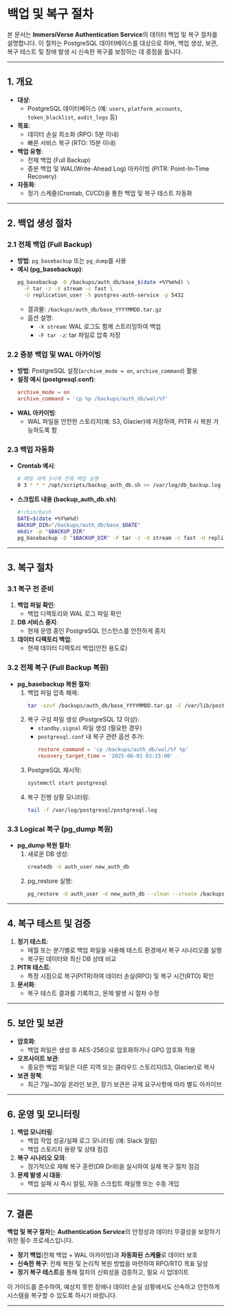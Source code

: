 # 백업 및 복구 절차

본 문서는 **ImmersiVerse Authentication Service**의 데이터 백업 및 복구 절차를 설명합니다. 이 절차는 PostgreSQL 데이터베이스를 대상으로 하며, 백업 생성, 보관, 복구 테스트 및 장애 발생 시 신속한 복구를 보장하는 데 중점을 둡니다.

---

## 1. 개요

- **대상**:  
  - PostgreSQL 데이터베이스 (예: `users`, `platform_accounts`, `token_blacklist`, `audit_logs` 등)
- **목표**:  
  - 데이터 손실 최소화 (RPO: 5분 이내)
  - 빠른 서비스 복구 (RTO: 15분 이내)
- **백업 유형**:  
  - 전체 백업 (Full Backup)
  - 증분 백업 및 WAL(Write-Ahead Log) 아카이빙 (PITR: Point-In-Time Recovery)
- **자동화**:  
  - 정기 스케줄(Crontab, CI/CD)을 통한 백업 및 복구 테스트 자동화

---

## 2. 백업 생성 절차

### 2.1 전체 백업 (Full Backup)

- **방법**: `pg_basebackup` 또는 `pg_dump`를 사용  
- **예시 (pg_basebackup)**:
  ```bash
  pg_basebackup -D /backups/auth_db/base_$(date +%Y%m%d) \
    -F tar -z -X stream -c fast \
    -U replication_user -h postgres-auth-service -p 5432
  ```
  - 결과물: `/backups/auth_db/base_YYYYMMDD.tar.gz`
  - 옵션 설명:
    - `-X stream`: WAL 로그도 함께 스트리밍하여 백업
    - `-F tar -z`: tar 파일로 압축 저장

### 2.2 증분 백업 및 WAL 아카이빙

- **방법**: PostgreSQL 설정(`archive_mode = on`, `archive_command`) 활용  
- **설정 예시 (postgresql.conf)**:
  ```conf
  archive_mode = on
  archive_command = 'cp %p /backups/auth_db/wal/%f'
  ```
- **WAL 아카이빙**:  
  - WAL 파일을 안전한 스토리지(예: S3, Glacier)에 저장하여, PITR 시 복원 가능하도록 함

### 2.3 백업 자동화

- **Crontab 예시**:
  ```bash
  # 매일 새벽 3시에 전체 백업 실행
  0 3 * * * /opt/scripts/backup_auth_db.sh >> /var/log/db_backup.log 2>&1
  ```
- **스크립트 내용 (backup_auth_db.sh)**:
  ```bash
  #!/bin/bash
  DATE=$(date +%Y%m%d)
  BACKUP_DIR="/backups/auth_db/base_$DATE"
  mkdir -p "$BACKUP_DIR"
  pg_basebackup -D "$BACKUP_DIR" -F tar -z -X stream -c fast -U replication_user -h postgres-auth-service -p 5432
  ```

---

## 3. 복구 절차

### 3.1 복구 전 준비

1. **백업 파일 확인**:  
   - 백업 디렉토리와 WAL 로그 파일 확인  
2. **DB 서비스 중지**:  
   - 현재 운영 중인 PostgreSQL 인스턴스를 안전하게 중지
3. **데이터 디렉토리 백업**:  
   - 현재 데이터 디렉토리 백업(안전 용도로)

### 3.2 전체 복구 (Full Backup 복원)

- **pg_basebackup 복원 절차**:
  1. 백업 파일 압축 해제:
     ```bash
     tar -xzvf /backups/auth_db/base_YYYYMMDD.tar.gz -C /var/lib/postgresql/data/
     ```
  2. 복구 구성 파일 생성 (PostgreSQL 12 이상):
     - `standby.signal` 파일 생성 (필요한 경우)
     - `postgresql.conf` 내 복구 관련 옵션 추가:
       ```conf
       restore_command = 'cp /backups/auth_db/wal/%f %p'
       recovery_target_time = '2025-06-01 03:15:00'
       ```
  3. PostgreSQL 재시작:
     ```bash
     systemctl start postgresql
     ```
  4. 복구 진행 상황 모니터링:
     ```bash
     tail -f /var/log/postgresql/postgresql.log
     ```

### 3.3 Logical 복구 (pg_dump 복원)

- **pg_dump 복원 절차**:
  1. 새로운 DB 생성:
     ```bash
     createdb -U auth_user new_auth_db
     ```
  2. pg_restore 실행:
     ```bash
     pg_restore -U auth_user -d new_auth_db --clean --create /backups/auth_db_YYYYMMDD.dump
     ```

---

## 4. 복구 테스트 및 검증

1. **정기 테스트**:  
   - 매월 또는 분기별로 백업 파일을 사용해 테스트 환경에서 복구 시나리오를 실행
   - 복구된 데이터와 최신 DB 상태 비교
2. **PITR 테스트**:  
   - 특정 시점으로 복구(PITR)하여 데이터 손실(RPO) 및 복구 시간(RTO) 확인
3. **문서화**:  
   - 복구 테스트 결과를 기록하고, 문제 발생 시 절차 수정

---

## 5. 보안 및 보관

- **암호화**:  
  - 백업 파일은 생성 후 AES-256으로 암호화하거나 GPG 암호화 적용  
- **오프사이트 보관**:  
  - 중요한 백업 파일은 다른 지역 또는 클라우드 스토리지(S3, Glacier)로 복사
- **보관 정책**:  
  - 최근 7일~30일 온라인 보관, 장기 보관은 규제 요구사항에 따라 별도 아카이브

---

## 6. 운영 및 모니터링

1. **백업 모니터링**:
   - 백업 작업 성공/실패 로그 모니터링 (예: Slack 알림)
   - 백업 스토리지 용량 및 상태 점검
2. **복구 시나리오 모의**:
   - 정기적으로 재해 복구 훈련(DR Drill)을 실시하여 실제 복구 절차 점검
3. **문제 발생 시 대응**:
   - 백업 실패 시 즉시 알림, 자동 스크립트 재실행 또는 수동 개입

---

## 7. 결론

**백업 및 복구 절차**는 **Authentication Service**의 안정성과 데이터 무결성을 보장하기 위한 필수 프로세스입니다.

- **정기 백업**(전체 백업 + WAL 아카이빙)과 **자동화된 스케줄**로 데이터 보호
- **신속한 복구**: 전체 복원 및 논리적 복원 방법을 마련하여 RPO/RTO 목표 달성
- **정기 복구 테스트**를 통해 절차의 신뢰성을 검증하고, 필요 시 업데이트

이 가이드를 준수하여, 예상치 못한 장애나 데이터 손실 상황에서도 신속하고 안전하게 시스템을 복구할 수 있도록 하시기 바랍니다.

---